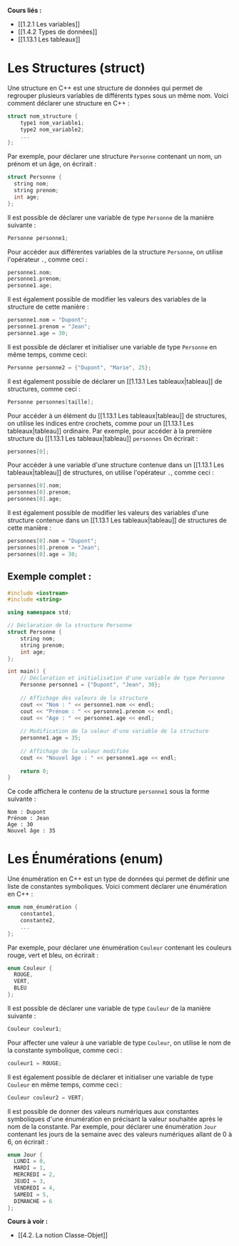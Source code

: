 
**Cours liés :**
- [[1.2.1 Les variables]]
- [[1.4.2 Types de données]]
- [[1.13.1 Les tableaux]]

# Les Structures (struct)

Une structure en C++ est une structure de données qui permet de regrouper plusieurs variables de différents types sous un même nom. Voici comment déclarer une structure en C++ :

```cpp
struct nom_structure {
	type1 nom_variable1;
	type2 nom_variable2;
	...
};
```

Par exemple, pour déclarer une structure `Personne` contenant un nom, un prénom et un âge, on écrirait :

```cpp
struct Personne {
  string nom;
  string prenom;
  int age;
};
```

Il est possible de déclarer une variable de type `Personne` de la manière suivante :

```cpp
Personne personne1;
```

Pour accéder aux différentes variables de la structure `Personne`, on utilise l'opérateur `.`, comme ceci :

```cpp
personne1.nom;
personne1.prenom;
personne1.age;
```

Il est également possible de modifier les valeurs des variables de la structure de cette manière :

```cpp
personne1.nom = "Dupont";
personne1.prenom = "Jean";
personne1.age = 30;
```

Il est possible de déclarer et initialiser une variable de type `Personne` en même temps, comme ceci:

```cpp
Personne personne2 = {"Dupont", "Marie", 25};
```

Il est également possible de déclarer un [[1.13.1 Les tableaux|tableau]] de structures, comme ceci :

```cpp
Personne personnes[taille];
```

Pour accéder à un élément du [[1.13.1 Les tableaux|tableau]] de structures, on utilise les indices entre crochets, comme pour un [[1.13.1 Les tableaux|tableau]] ordinaire. Par exemple, pour accéder à la première structure du [[1.13.1 Les tableaux|tableau]] `personnes` On écrirait :

```cpp
personnes[0];
```

Pour accéder à une variable d'une structure contenue dans un [[1.13.1 Les tableaux|tableau]] de structures, on utilise l'opérateur `.`, comme ceci :

```cpp
personnes[0].nom;
personnes[0].prenom;
personnes[0].age;
```

Il est également possible de modifier les valeurs des variables d'une structure contenue dans un [[1.13.1 Les tableaux|tableau]] de structures de cette manière :

```cpp
personnes[0].nom = "Dupont";
personnes[0].prenom = "Jean";
personnes[0].age = 30;
```

## Exemple complet : 
```cpp
#include <iostream>
#include <string>

using namespace std;

// Déclaration de la structure Personne
struct Personne {
	string nom;
	string prenom;
	int age;
};

int main() {
	// Déclaration et initialisation d'une variable de type Personne
	Personne personne1 = {"Dupont", "Jean", 30};
	
	// Affichage des valeurs de la structure
	cout << "Nom : " << personne1.nom << endl;
	cout << "Prénom : " << personne1.prenom << endl;
	cout << "Age : " << personne1.age << endl;
	
	// Modification de la valeur d'une variable de la structure
	personne1.age = 35;
	
	// Affichage de la valeur modifiée
	cout << "Nouvel âge : " << personne1.age << endl;
	
	return 0;
}
```

Ce code affichera le contenu de la structure `personne1` sous la forme suivante :
```
Nom : Dupont
Prénom : Jean
Age : 30
Nouvel âge : 35
```

# Les Énumérations (enum)

Une énumération en C++ est un type de données qui permet de définir une liste de constantes symboliques. Voici comment déclarer une énumération en C++ :

```cpp
enum nom_énumération {
	constante1,
	constante2,
	...
};
```

Par exemple, pour déclarer une énumération `Couleur` contenant les couleurs rouge, vert et bleu, on écrirait :

```cpp
enum Couleur {
  ROUGE,
  VERT,
  BLEU
};
```

Il est possible de déclarer une variable de type `Couleur` de la manière suivante :

```cpp
Couleur couleur1;
```

Pour affecter une valeur à une variable de type `Couleur`, on utilise le nom de la constante symbolique, comme ceci :

```cpp
couleur1 = ROUGE;
```

Il est également possible de déclarer et initialiser une variable de type `Couleur` en même temps, comme ceci :

```cpp
Couleur couleur2 = VERT;
```

Il est possible de donner des valeurs numériques aux constantes symboliques d'une énumération en précisant la valeur souhaitée après le nom de la constante. Par exemple, pour déclarer une énumération `Jour` contenant les jours de la semaine avec des valeurs numériques allant de 0 à 6, on écrirait :

```cpp
enum Jour {
  LUNDI = 0,
  MARDI = 1,
  MERCREDI = 2,
  JEUDI = 3,
  VENDREDI = 4,
  SAMEDI = 5,
  DIMANCHE = 6
};
```

**Cours à voir :**
- [[4.2. La notion Classe-Objet]]